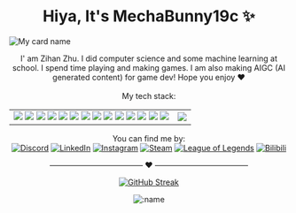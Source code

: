 <h1 align="center">
  Hiya, It's MechaBunny19c ✨
</h1>

![My card name](https://cardivo.vercel.app/api?name=MechaBunny19c&description=I%27m%20Zihan%20Zhu%2C%20aka%20MechaBunny19C.%20I%20program%20interesting%20stuffs%21%20Nice%20to%20meet%20you%20%F0%9F%91%8B&image=https://github.com/zhuzihan728/zhuzihan728/blob/main/assets/bg.png?raw=true&backgroundColor=%23f6dddd&instagram=mechabunny19c&linkedin=Zihan%20Zhu&github=zhuzihan728&pattern=hideout&colorPattern=%23eaeaea)

<div align="center">
  I' am Zihan Zhu. I did computer science and some machine learning at school. I spend time playing and making games. I am also making AIGC (AI generated content) for game dev! Hope you enjoy ❤️
  <br><br>
  My tech stack:
    <table style="border-collapse: collapse; border: 0;">
        <tr style="border: none;">
        <td style="border: none;">
               <img src="https://img.shields.io/badge/python-%233776AB.svg?style=flat&logo=python&logoColor=white"/>
    <img src="https://img.shields.io/badge/tensorflow-%23FF6F00.svg?style=flat&logo=tensorflow&logoColor=white"/>
    <img src="https://img.shields.io/badge/pytorch-%23EE4C2C.svg?style=flat&logo=pytorch&logoColor=white"/>
    <img src="https://img.shields.io/badge/FastAPI-%23013243.svg?style=flat&logo=fastapi&logoColor=white"/>
    <img src="https://img.shields.io/badge/c%2B%2B-%2300599C.svg?style=flat&logo=c%2B%2B&logoColor=white"/>
    <img src="https://img.shields.io/badge/c%23-%23239120.svg?style=flat&logo=c-sharp&logoColor=white"/>
    <img src="https://img.shields.io/badge/unity-%23000000.svg?style=flat&logo=unity&logoColor=white"/>
    <img src="https://img.shields.io/badge/Unreal%20Engine-%23313131.svg?style=flat&logo=unreal-engine&logoColor=white"/>
    <img src="https://img.shields.io/badge/-azure-%23013243.svg?style=flat&logo=microsoft-azure&logoColor=white"/>
    <img src="https://img.shields.io/badge/git-%23F05033.svg?style=flat&logo=git&logoColor=white"/>
    <img src="https://img.shields.io/badge/visual%20studio%20code-%23007ACC.svg?style=flat&logo=visual-studio-code&logoColor=white"/>
    <img src="https://img.shields.io/badge/-adobe%20premiere%20pro-%23013243.svg?style=flat&logo=adobe-premiere-pro&logoColor=white"/>
    <img src="https://img.shields.io/badge/chatGPT-74aa9c?logo=openai&logoColor=white"/>
    <img src="https://img.shields.io/badge/-notion-%23013243.svg?style=flat&logo=notion&logoColor=white"/>
        </td>
        <td style="border: none;">
        <img src="https://github-readme-stats.vercel.app/api/top-langs/?username=zhuzihan728&hide=html,css,Jupyter+Notebook,ruby,Tex,javascript&langs_count=6&layout=compact" />
        </td>
        </tr>
    </table>

  You can find me by:<br>
  [![Discord](https://img.shields.io/badge/Discord-%237289DA.svg?logo=discord&logoColor=white)](https://discord.com/users/mechabunny19c)  [![LinkedIn](https://img.shields.io/badge/LinkedIn-%230077B5.svg?logo=linkedin&logoColor=white)](https://www.linkedin.com/in/zihan-zhu-54a689209/)  [![Instagram](https://img.shields.io/badge/Instagram-%23E4405F.svg?logo=instagram&logoColor=white)](https://www.instagram.com/mechabunny19c/)  [![Steam](https://img.shields.io/badge/Steam-%230077B5.svg?logo=steam&logoColor=white)](https://steamcommunity.com/profiles/76561198345251197/) [![League of Legends](https://img.shields.io/badge/League%20of%20Legends-D32936.svg?logo=riotgames&logoColor=white)](https://www.op.gg/summoners/euw/mechabunny19c-uxu)  [![Bilibili](https://img.shields.io/badge/Bilibili-%23FB7299.svg?logo=bilibili&logoColor=white)](https://space.bilibili.com/5951168) 


———————————— ❤️ ————————————

[![GitHub Streak](https://streak-stats.demolab.com/?user=codeacg)](https://git.io/streak-stats)



<p align="center" width="100%">
    <img src="https://count.getloli.com/get/@cnt?theme=rule34" alt=":name" />
</p>



<!-- https://codeacg.xlog.app/github-mei-hua-ri-ji---you-cai-you-ai-wan-md

https://github.com/satyawikananda/satyawikananda/blob/master/README.md?plain=1 -->